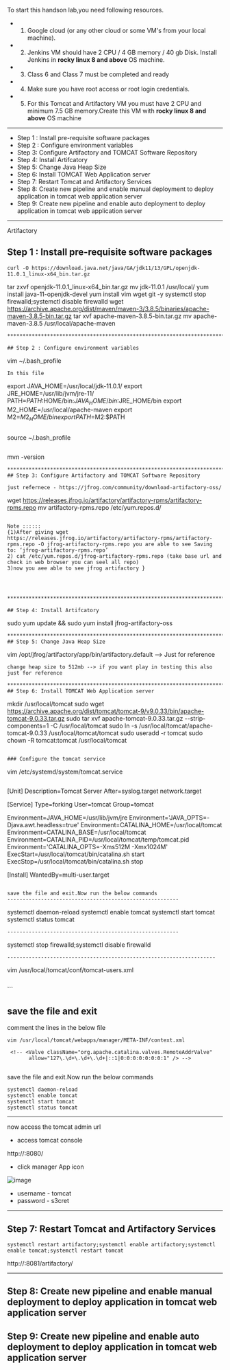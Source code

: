 To start this handson lab,you need following resources.

- 1. Google cloud (or any other cloud or some VM's from your local machine).
- 2. Jenkins VM should have 2 CPU / 4 GB memory / 40 gb Disk. Install Jenkins in **rocky linux 8 and above** OS machine.
- 3. Class 6 and Class 7 must be completed and ready
- 4. Make sure you have root access or root login credentials.
- 5. For this Tomcat and Artifactory VM you must have 2 CPU and minimum 7.5 GB memory.Create this VM with **rocky linux 8 and above** OS machine

*******************************************************************************************************************
- Step 1 : Install pre-requisite software packages
- Step 2 : Configure environment variables
- Step 3: Configure Artifactory and TOMCAT Software Repository
- Step 4: Install Artifcatory
- Step 5: Change Java Heap Size
- Step 6: Install TOMCAT Web Application server
- Step 7: Restart Tomcat and Artifactory Services
- Step 8: Create new pipeline and enable manual deployment to deploy application in tomcat web application server
- Step 9: Create new pipeline and enable auto deployment to deploy application in tomcat web application server


*******************************************************************************************************************

Artifactory

## Step 1 : Install pre-requisite software packages
```
curl -O https://download.java.net/java/GA/jdk11/13/GPL/openjdk-11.0.1_linux-x64_bin.tar.gz
```
tar zxvf openjdk-11.0.1_linux-x64_bin.tar.gz
mv jdk-11.0.1 /usr/local/
yum install java-11-openjdk-devel
yum install vim wget  git -y
systemctl stop firewalld;systemctl disable firewalld
wget https://archive.apache.org/dist/maven/maven-3/3.8.5/binaries/apache-maven-3.8.5-bin.tar.gz
tar xvf apache-maven-3.8.5-bin.tar.gz
mv apache-maven-3.8.5  /usr/local/apache-maven
```
*******************************************************************************************************************

## Step 2 : Configure environment variables
```
vim ~/.bash_profile
```
In this file
```
export JAVA_HOME=/usr/local/jdk-11.0.1/
export JRE_HOME=/usr/lib/jvm/jre-11/
PATH=$PATH:$HOME/bin:$JAVA_HOME/bin:$JRE_HOME/bin
export M2_HOME=/usr/local/apache-maven
export M2=$M2_HOME/bin
export PATH=$M2:$PATH
```
```
source ~/.bash_profile
```
```
mvn -version
```
*******************************************************************************************************************
## Step 3: Configure Artifactory and TOMCAT Software Repository

just refernece - https://jfrog.com/community/download-artifactory-oss/

```
wget https://releases.jfrog.io/artifactory/artifactory-rpms/artifactory-rpms.repo 
mv artifactory-rpms.repo  /etc/yum.repos.d/
```

Note ::::::
{1)After giving wget https://releases.jfrog.io/artifactory/artifactory-rpms/artifactory-rpms.repo -O jfrog-artifactory-rpms.repo you are able to see Saving to: ‘jfrog-artifactory-rpms.repo’
2) cat /etc/yum.repos.d/jfrog-artifactory-rpms.repo (take base url and check in web browser you can seel all repo)
3)now you aee able to see jfrog artifactory }




*******************************************************************************************************************

## Step 4: Install Artifcatory
```
sudo yum update && sudo yum install jfrog-artifactory-oss
```
*******************************************************************************************************************
## Step 5: Change Java Heap Size

```
vim /opt/jfrog/artifactory/app/bin/artifactory.default --> Just for reference
```
change heap size to 512mb --> if you want play in testing this also just for reference

*******************************************************************************************************************
## Step 6: Install TOMCAT Web Application server
```
mkdir /usr/local/tomcat
sudo wget https://archive.apache.org/dist/tomcat/tomcat-9/v9.0.33/bin/apache-tomcat-9.0.33.tar.gz
sudo tar xvf apache-tomcat-9.0.33.tar.gz --strip-components=1 -C /usr/local/tomcat
sudo ln -s /usr/local/tomcat/apache-tomcat-9.0.33 /usr/local/tomcat/tomcat
sudo useradd -r tomcat
sudo chown -R tomcat:tomcat /usr/local/tomcat
```

### Configure the tomcat service
```
vim /etc/systemd/system/tomcat.service
```

```
[Unit]
Description=Tomcat Server
After=syslog.target network.target

[Service]
Type=forking
User=tomcat
Group=tomcat

Environment=JAVA_HOME=/usr/lib/jvm/jre
Environment='JAVA_OPTS=-Djava.awt.headless=true'
Environment=CATALINA_HOME=/usr/local/tomcat
Environment=CATALINA_BASE=/usr/local/tomcat
Environment=CATALINA_PID=/usr/local/tomcat/temp/tomcat.pid
Environment='CATALINA_OPTS=-Xms512M -Xmx1024M'
ExecStart=/usr/local/tomcat/bin/catalina.sh start
ExecStop=/usr/local/tomcat/bin/catalina.sh stop

[Install]
WantedBy=multi-user.target
```

save the file and exit.Now run the below commands
--------------------------------------------------------
```
systemctl daemon-reload
systemctl enable tomcat
systemctl start tomcat
systemctl status tomcat
```
--------------------------------------------------------
```
systemctl stop firewalld;systemctl disable firewalld
```
--------------------------------------------------------------------
```
vim /usr/local/tomcat/conf/tomcat-users.xml
```

```
<role rolename="tomcat"/>
<role rolename="manager-gui"/>
<user username="tomcat" password="s3cret" roles="tomcat,manager-gui,manager-script"/>
```


save the file and exit
------------------------------------------------------------
comment the lines in the below file

```
vim /usr/local/tomcat/webapps/manager/META-INF/context.xml
```

```
 <!-- <Valve className="org.apache.catalina.valves.RemoteAddrValve"
       allow="127\.\d+\.\d+\.\d+|::1|0:0:0:0:0:0:0:1" /> -->
	   
```

save the file and exit.Now run the below commands

```
systemctl daemon-reload
systemctl enable tomcat
systemctl start tomcat
systemctl status tomcat
```
-----------------------------------------------------------------------------------------------------
now access the tomcat admin url

- access tomcat console 

http://<linux machine ip address>:8080/
	
- click manager App icon

![image](/images/tomcat-console.png)

- username - tomcat
- password - s3cret


*******************************************************************************************************************
## Step 7: Restart Tomcat and Artifactory Services

```
systemctl restart artifactory;systemctl enable artifactory;systemctl enable tomcat;systemctl restart tomcat
```



http://<linux machine ip address>:8081/artifactory/

*******************************************************************************************************************

## Step 8: Create new pipeline and enable manual deployment to deploy application in tomcat web application server
## Step 9: Create new pipeline and enable auto deployment to deploy application in tomcat web application server
